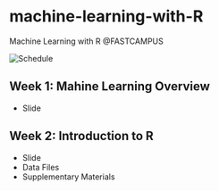 # machine-learning-with-R
Machine Learning with R @FASTCAMPUS

![Schedule](https://github.com/pilsung-kang/machine-learning-with-R/blob/master/Schedule.PNG)

## Week 1: Mahine Learning Overview
* Slide

## Week 2: Introduction to R
* Slide
* Data Files
* Supplementary Materials
